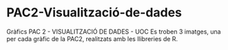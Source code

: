 # PAC2-Visualització-de-dades
Gràfics PAC 2 - VISUALITZACIÓ DE DADES - UOC
Es troben 3 imatges, una per cada gràfic de la PAC2, realitzats amb les llibreries de R.
